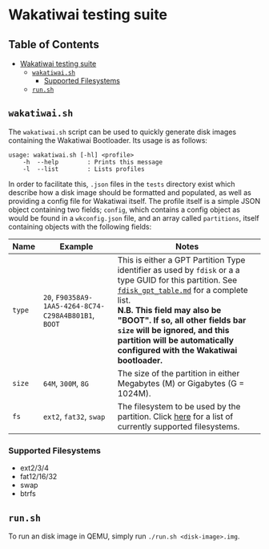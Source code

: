 # Wakatiwai testing suite

<h2>Table of Contents</h2>

- [Wakatiwai testing suite](#wakatiwai-testing-suite)
	- [`wakatiwai.sh`](#wakatiwaish)
		- [Supported Filesystems](#supported-filesystems)
	- [`run.sh`](#runsh)

## `wakatiwai.sh`
The `wakatiwai.sh` script can be used to quickly generate disk images containing the Wakatiwai Bootloader. Its usage is as follows:
```
usage: wakatiwai.sh [-hl] <profile>
	-h  --help        : Prints this message
	-l  --list        : Lists profiles
```

In order to facilitate this, `.json` files in the `tests` directory exist which describe how a disk image should be formatted and populated, as well as providing a config file for Wakatiwai itself. The profile itself is a simple JSON object containing two fields; `config`, which contains a config object as would be found in a `wkconfig.json` file, and an array called `partitions`, itself containing objects with the following fields:

|Name|Example|Notes|
|---|---|---|
|`type`|`20`, `F90358A9-1AA5-4264-8C74-C298A4B801B1`, `BOOT`|This is either a GPT Partition Type identifier as used by `fdisk` or a a type GUID for this partition. See [`fdisk_gpt_table.md`](core/fdisk_gpt_table.md) for a complete list.<br><b>N.B. This field may also be "BOOT". If so, all other fields bar `size` will be ignored, and this partition will be automatically configured with the Wakatiwai bootloader.</b>|
|`size`|`64M`, `300M`, `8G`|The size of the partition in either Megabytes (M) or Gigabytes (G = 1024M).|
|`fs`|`ext2`, `fat32`, `swap`|The filesystem to be used by the partition. Click [here](#supported-filesystems) for a list of currently supported filesystems.|


### Supported Filesystems
- ext2/3/4
- fat12/16/32
- swap
- btrfs

## `run.sh`

To run an disk image in QEMU, simply run `./run.sh <disk-image>.img`.
